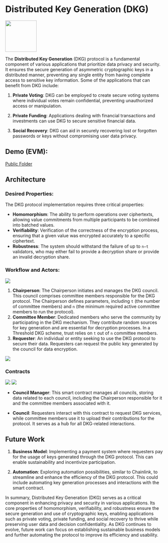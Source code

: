 # Distributed Key Generation (DKG)

<img src="https://i.ibb.co/rds9tdw/logo2.png" width="100" height="100">

The **Distributed Key Generation** (DKG) protocol is a fundamental component of various applications that prioritize data privacy and security. It ensures the secure generation of asymmetric cryptographic keys in a distributed manner, preventing any single entity from having complete access to sensitive key information. Some of the applications that can benefit from DKG include:

1. **Private Voting**: DKG can be employed to create secure voting systems where individual votes remain confidential, preventing unauthorized access or manipulation.

2. **Private Funding**: Applications dealing with financial transactions and investments can use DKG to secure sensitive financial data.

3. **Social Recovery**: DKG can aid in securely recovering lost or forgotten passwords or keys without compromising user data privacy.

## Demo (EVM):
<a target="_blank" href="https://drive.google.com/file/d/1BLMdaG_SfAEusQINV2mpU4v390Zj6Yhd/view">Public Folder</a>

## Architecture

### Desired Properties:
The DKG protocol implementation requires three critical properties:
- **Homomorphism**: The ability to perform operations over ciphertexts, allowing value commitments from multiple participants to be combined into batched values.
- **Verifiability**: Verification of the correctness of the encryption process, ensuring that a given value was encrypted accurately to a specific ciphertext.
- **Robustness**: The system should withstand the failure of up to `n−t` validators, who may either fail to provide a decryption share or provide an invalid decryption share.

### Workflow and Actors:

<img src="https://i.ibb.co/Q99wg06/usecase1.png">

1. **Chairperson**: The Chairperson initiates and manages the DKG council. This council comprises committee members responsible for the DKG protocol. The Chairperson defines parameters, including `t` (the number of committee members) and `n` (the minimum required active committee members to run the protocol).
2. **Committee Member**: Dedicated members who serve the community by participating in the DKG mechanism. They contribute random sources for key generation and are essential for decryption processes. In a Threshold DKG scheme, trust relies on `t` out of `n` committee members.
3. **Requester**: An individual or entity seeking to use the DKG protocol to secure their data. Requesters can request the public key generated by the council for data encryption.

<img src="https://i.ibb.co/hdVxqPB/workflow1.png">


### Contracts
![](https://i.ibb.co/XzNhhKP/contract1.png)
![](https://i.ibb.co/WBVCYHr/contract2.png)

- **Council Manager**: This smart contract manages all councils, storing data related to each council, including the Chairperson responsible for it and the committee members associated with it.

- **Council**: Requesters interact with this contract to request DKG services, while committee members use it to upload their contributions for the protocol. It serves as a hub for all DKG-related interactions.

## Future Work

1. **Business Model**: Implementing a payment system where requesters pay for the usage of keys generated through the DKG protocol. This can enable sustainability and incentivize participation.

2. **Automation**: Exploring automation possibilities, similar to Chainlink, to streamline and enhance the efficiency of the DKG protocol. This could include automating key generation processes and interactions with the smart contract.

In summary, Distributed Key Generation (DKG) serves as a critical component in enhancing privacy and security in various applications. Its core properties of homomorphism, verifiability, and robustness ensure the secure generation and use of cryptographic keys, enabling applications such as private voting, private funding, and social recovery to thrive while preserving user data and decision confidentiality. As DKG continues to evolve, future work can focus on establishing sustainable business models and further automating the protocol to improve its efficiency and usability.
